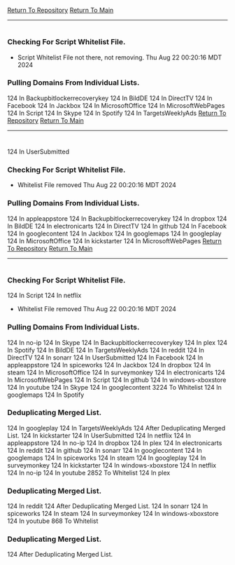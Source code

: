 [Return To Repository](https://github.com/DigitalWarrior/piholeparser/)
[Return To Main](https://github.com/DigitalWarrior/piholeparser/blob/master/RecentRunLogs/Mainlog.md)
____________________________________
# 
### Checking For Script Whitelist File.
* Script Whitelist File not there, not removing. Thu Aug 22 00:20:16 MDT 2024
### Pulling Domains From Individual Lists.
124 In Backupbitlockerrecoverykey
124 In BildDE
124 In DirectTV
124 In Facebook
124 In Jackbox
124 In MicrosoftOffice
124 In MicrosoftWebPages
124 In Script
124 In Skype
124 In Spotify
124 In TargetsWeeklyAds
[Return To Repository](https://github.com/DigitalWarrior/piholeparser/)
[Return To Main](https://github.com/DigitalWarrior/piholeparser/blob/master/RecentRunLogs/Mainlog.md)
____________________________________
# 
124 In UserSubmitted
### Checking For Script Whitelist File.
* Whitelist File removed Thu Aug 22 00:20:16 MDT 2024
### Pulling Domains From Individual Lists.
124 In appleappstore
124 In Backupbitlockerrecoverykey
124 In dropbox
124 In BildDE
124 In electronicarts
124 In DirectTV
124 In github
124 In Facebook
124 In googlecontent
124 In Jackbox
124 In googlemaps
124 In googleplay
124 In MicrosoftOffice
124 In kickstarter
124 In MicrosoftWebPages
[Return To Repository](https://github.com/DigitalWarrior/piholeparser/)
[Return To Main](https://github.com/DigitalWarrior/piholeparser/blob/master/RecentRunLogs/Mainlog.md)
____________________________________
# 
### Checking For Script Whitelist File.
124 In Script
124 In netflix
* Whitelist File removed Thu Aug 22 00:20:16 MDT 2024
### Pulling Domains From Individual Lists.
124 In no-ip
124 In Skype
124 In Backupbitlockerrecoverykey
124 In plex
124 In Spotify
124 In BildDE
124 In TargetsWeeklyAds
124 In reddit
124 In DirectTV
124 In sonarr
124 In UserSubmitted
124 In Facebook
124 In appleappstore
124 In spiceworks
124 In Jackbox
124 In dropbox
124 In steam
124 In MicrosoftOffice
124 In surveymonkey
124 In electronicarts
124 In MicrosoftWebPages
124 In Script
124 In github
124 In windows-xboxstore
124 In youtube
124 In Skype
124 In googlecontent
3224 To Whitelist
124 In googlemaps
124 In Spotify
### Deduplicating Merged List.
124 In googleplay
124 In TargetsWeeklyAds
124 After Deduplicating Merged List.
124 In kickstarter
124 In UserSubmitted
124 In netflix
124 In appleappstore
124 In no-ip
124 In dropbox
124 In plex
124 In electronicarts
124 In reddit
124 In github
124 In sonarr
124 In googlecontent
124 In googlemaps
124 In spiceworks
124 In steam
124 In googleplay
124 In surveymonkey
124 In kickstarter
124 In windows-xboxstore
124 In netflix
124 In no-ip
124 In youtube
2852 To Whitelist
124 In plex
### Deduplicating Merged List.
124 In reddit
124 After Deduplicating Merged List.
124 In sonarr
124 In spiceworks
124 In steam
124 In surveymonkey
124 In windows-xboxstore
124 In youtube
868 To Whitelist
### Deduplicating Merged List.
124 After Deduplicating Merged List.
